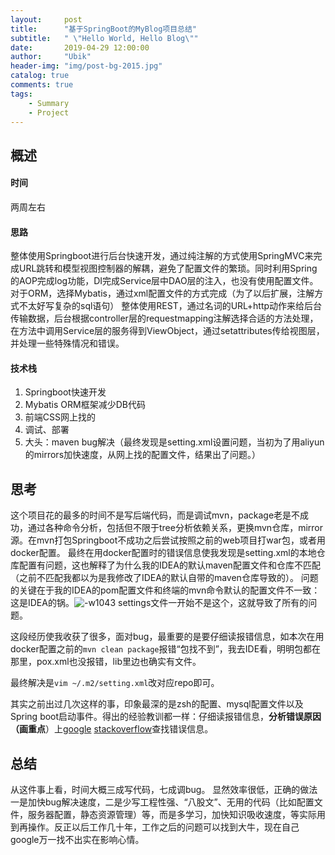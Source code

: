 ```yaml
---
layout:     post
title:      "基于SpringBoot的MyBlog项目总结"
subtitle:   " \"Hello World, Hello Blog\""
date:       2019-04-29 12:00:00
author:     "Ubik"
header-img: "img/post-bg-2015.jpg"
catalog: true
comments: true
tags:
    - Summary
    - Project
---
```

## 概述
#### 时间 
两周左右
#### 思路
整体使用Springboot进行后台快速开发，通过纯注解的方式使用SpringMVC来完成URL跳转和模型视图控制器的解耦，避免了配置文件的繁琐。同时利用Spring的AOP完成log功能，DI完成Service层中DAO层的注入，也没有使用配置文件。
对于ORM，选择Mybatis，通过xml配置文件的方式完成（为了以后扩展，注解方式不太好写复杂的sql语句）
整体使用REST，通过名词的URL+http动作来给后台传输数据，后台根据controller层的requestmapping注解选择合适的方法处理，在方法中调用Service层的服务得到ViewObject，通过setattributes传给视图层，并处理一些特殊情况和错误。
#### 技术栈
1. Springboot快速开发
2. Mybatis ORM框架减少DB代码
4. 前端CSS网上找的
5. 调试、部署
6. 大头：maven bug解决（最终发现是setting.xml设置问题，当初为了用aliyun的mirrors加快速度，从网上找的配置文件，结果出了问题。）

## 思考
这个项目花的最多的时间不是写后端代码，而是调试mvn，package老是不成功，通过各种命令分析，包括但不限于tree分析依赖关系，更换mvn仓库，mirror源。在mvn打包Springboot不成功之后尝试按照之前的web项目打war包，或者用docker配置。
最终在用docker配置时的错误信息使我发现是setting.xml的本地仓库配置有问题，这也解释了为什么我的IDEA的默认maven配置文件和仓库不匹配（之前不匹配我都以为是我修改了IDEA的默认自带的maven仓库导致的）。
问题的关键在于我的IDEA的pom配置文件和终端的mvn命令默认的配置文件不一致：这是IDEA的锅。![-w1043](media/15551210694422/15551216154796.jpg)
settings文件一开始不是这个，这就导致了所有的问题。

这段经历使我收获了很多，面对bug，最重要的是要仔细读报错信息，如本次在用docker配置之前的`mvn clean package`报错“包找不到”，我去IDE看，明明包都在那里，pox.xml也没报错，lib里边也确实有文件。

最终解决是`vim ~/.m2/setting.xml`改对应repo即可。

其实之前出过几次这样的事，印象最深的是zsh的配置、mysql配置文件以及Spring boot启动事件。得出的经验教训都一样：仔细读报错信息，**分析错误原因（画重点**）上[google](www.google.com) [stackoverflow](https://stackoverflow.com)查找错误信息。

## 总结
从这件事上看，时间大概三成写代码，七成调bug。
显然效率很低，正确的做法一是加快bug解决速度，二是少写工程性强、“八股文”、无用的代码（比如配置文件，服务器配置，静态资源管理）等，而是多学习，加快知识吸收速度，等实际用到再操作。反正以后工作几十年，工作之后的问题可以找到大牛，现在自己google万一找不出实在影响心情。